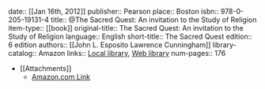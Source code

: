 date:: [[Jan 16th, 2012]]
publisher:: Pearson
place:: Boston
isbn:: 978-0-205-19131-4
title:: @The Sacred Quest: An invitation to the Study of Religion
item-type:: [[book]]
original-title:: The Sacred Quest: An invitation to the Study of Religion
language:: English
short-title:: The Sacred Quest
edition:: 6 edition
authors:: [[John L. Esposito Lawrence Cunningham]]
library-catalog:: Amazon
links:: [Local library](zotero://select/library/items/APKZMURN), [Web library](https://www.zotero.org/users/979977/items/APKZMURN)
num-pages:: 176

- [[Attachments]]
	- [Amazon.com Link](http://www.amazon.com/The-Sacred-Quest-invitation-Religion/dp/0205191312)